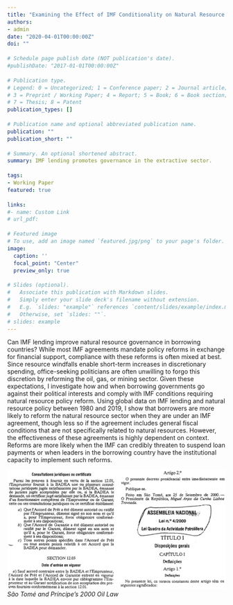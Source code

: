 ```yaml
---
title: "Examining the Effect of IMF Conditionality on Natural Resource Policy"
authors:
- admin
date: "2020-04-01T00:00:00Z"
doi: ""

# Schedule page publish date (NOT publication's date).
#publishDate: "2017-01-01T00:00:00Z"

# Publication type.
# Legend: 0 = Uncategorized; 1 = Conference paper; 2 = Journal article;
# 3 = Preprint / Working Paper; 4 = Report; 5 = Book; 6 = Book section;
# 7 = Thesis; 8 = Patent
publication_types: []

# Publication name and optional abbreviated publication name.
publication: ""
publication_short: ""

# Summary. An optional shortened abstract.
summary: IMF lending promotes governance in the extractive sector.

tags:
- Working Paper
featured: true

links:
#- name: Custom Link
# url_pdf: 

# Featured image
# To use, add an image named `featured.jpg/png` to your page's folder. 
image:
  caption: ''
  focal_point: "Center"
  preview_only: true

# Slides (optional).
#   Associate this publication with Markdown slides.
#   Simply enter your slide deck's filename without extension.
#   E.g. `slides: "example"` references `content/slides/example/index.md`.
#   Otherwise, set `slides: ""`.
# slides: example
---
```

Can IMF lending improve natural resource governance in borrowing countries? While most IMF agreements mandate policy reforms in exchange for financial support, compliance with these reforms is often mixed at best. Since resource windfalls enable short-term increases in discretionary spending, office-seeking politicians are often unwilling to forgo this discretion by reforming the oil, gas, or mining sector. Given these expectations, I investigate how and when borrowing governments go against their political interests and comply with IMF conditions requiring natural resource policy reform. Using global data on IMF lending and natural resource policy between 1980 and 2019, I show that borrowers are more likely to reform the natural resource sector when they are under an IMF agreement, though less so if the agreement includes general fiscal conditions that are not specifically related to natural resources. However, the effectiveness of these agreements is highly dependent on context. Reforms are more likely when the IMF can credibly threaten to suspend loan payments or when leaders in the borrowing country have the institutional capacity to implement such reforms.

![São Tomé and Príncipe’s 2000 Oil Law](featured.png)
*São Tomé and Príncipe’s 2000 Oil Law*
